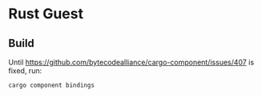# Rust Guest

## Build
Until <https://github.com/bytecodealliance/cargo-component/issues/407> is fixed, run:

```console
cargo component bindings
```

